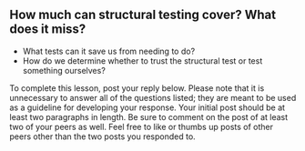 ## How much can structural testing cover? What does it miss?

- What tests can it save us from needing to do?
- How do we determine whether to trust the structural test or test something
  ourselves?

To complete this lesson, post your reply below. Please note that it is
unnecessary to answer all of the questions listed; they are meant to be used as
a guideline for developing your response. Your initial post should be at least
two paragraphs in length. Be sure to comment on the post of at least two of your
peers as well. Feel free to like or thumbs up posts of other peers other than
the two posts you responded to.
